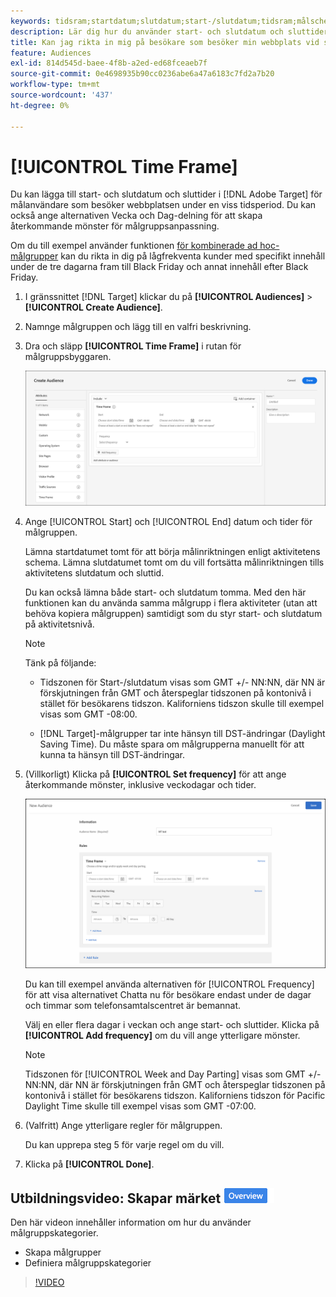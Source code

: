```yaml
---
keywords: tidsram;startdatum;slutdatum;start-/slutdatum;tidsram;målschema;veckoavskiljning;dagavskiljning
description: Lär dig hur du använder start- och slutdatum och sluttider för att rikta in dig på användare som besöker webbplatsen under en viss tidsperiod.
title: Kan jag rikta in mig på besökare som besöker min webbplats vid särskilda tillfällen?
feature: Audiences
exl-id: 814d545d-baee-4f8b-a2ed-ed68fceaeb7f
source-git-commit: 0e4698935b90cc0236abe6a47a6183c7fd2a7b20
workflow-type: tm+mt
source-wordcount: '437'
ht-degree: 0%

---
```


# [!UICONTROL Time Frame]

Du kan lägga till start- och slutdatum och sluttider i [!DNL Adobe Target] för målanvändare som besöker webbplatsen under en viss tidsperiod. Du kan också ange alternativen Vecka och Dag-delning för att skapa återkommande mönster för målgruppsanpassning.

Om du till exempel använder funktionen [för kombinerade ad hoc-målgrupper](/help/main/c-target/combining-multiple-audiences.md#concept_A7386F1EA4394BD2AB72399C225981E5) kan du rikta in dig på lågfrekventa kunder med specifikt innehåll under de tre dagarna fram till Black Friday och annat innehåll efter Black Friday.

1. I gränssnittet [!DNL Target] klickar du på **[!UICONTROL Audiences]** > **[!UICONTROL Create Audience]**.
1. Namnge målgruppen och lägg till en valfri beskrivning.
1. Dra och släpp **[!UICONTROL Time Frame]** i rutan för målgruppsbyggaren.

   ![target_timeframe_dialog image](assets/target_timeframe_dialog.png)

1. Ange [!UICONTROL Start] och [!UICONTROL End] datum och tider för målgruppen.

   Lämna startdatumet tomt för att börja målinriktningen enligt aktivitetens schema. Lämna slutdatumet tomt om du vill fortsätta målinriktningen tills aktivitetens slutdatum och sluttid.

   Du kan också lämna både start- och slutdatum tomma. Med den här funktionen kan du använda samma målgrupp i flera aktiviteter (utan att behöva kopiera målgruppen) samtidigt som du styr start- och slutdatum på aktivitetsnivå.

   >[!NOTE]
   >
   >Tänk på följande:
   >
   >* Tidszonen för Start-/slutdatum visas som GMT +/- NN:NN, där NN är förskjutningen från GMT och återspeglar tidszonen på kontonivå i stället för besökarens tidszon. Kaliforniens tidszon skulle till exempel visas som GMT -08:00.
   >
   >* [!DNL Target]-målgrupper tar inte hänsyn till DST-ändringar (Daylight Saving Time). Du måste spara om målgrupperna manuellt för att kunna ta hänsyn till DST-ändringar.

1. (Villkorligt) Klicka på **[!UICONTROL Set frequency]** för att ange återkommande mönster, inklusive veckodagar och tider.

   ![Vecka och dagdelning](assets/week_and_day_parting.png)

   Du kan till exempel använda alternativen för [!UICONTROL Frequency] för att visa alternativet Chatta nu för besökare endast under de dagar och timmar som telefonsamtalscentret är bemannat.

   Välj en eller flera dagar i veckan och ange start- och sluttider. Klicka på **[!UICONTROL Add frequency]** om du vill ange ytterligare mönster.

   >[!NOTE]
   >
   >Tidszonen för [!UICONTROL Week and Day Parting] visas som GMT +/- NN:NN, där NN är förskjutningen från GMT och återspeglar tidszonen på kontonivå i stället för besökarens tidszon. Kaliforniens tidszon för Pacific Daylight Time skulle till exempel visas som GMT -07:00.

1. (Valfritt) Ange ytterligare regler för målgruppen.

   Du kan upprepa steg 5 för varje regel om du vill.

1. Klicka på **[!UICONTROL Done]**.

## Utbildningsvideo: Skapar märket ![Översikt](/help/main/assets/overview.png)

Den här videon innehåller information om hur du använder målgruppskategorier.

* Skapa målgrupper
* Definiera målgruppskategorier

>[!VIDEO](https://video.tv.adobe.com/v/17392)
